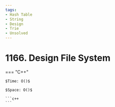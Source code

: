 ```yaml
---
tags:
- Hash Table
- String
- Design
- Trie
- Unsolved
---
```



# 1166. Design File System

=== "C++"

    $Time: O()$

    $Space: O()$

    ```c++
    ```